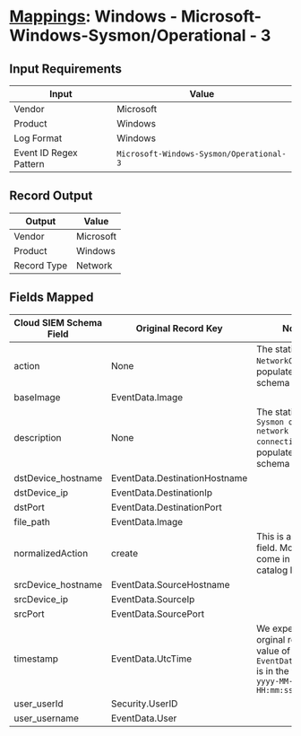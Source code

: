 # [Mappings](README.md): Windows - Microsoft-Windows-Sysmon/Operational - 3

## Input Requirements

|Input|Value|
|-----|-----|
|Vendor|Microsoft|
|Product|Windows|
|Log Format|Windows|
|Event ID Regex Pattern|`Microsoft-Windows-Sysmon/Operational-3`|

## Record Output

|Output|Value|
|------|-----|
|Vendor|Microsoft|
|Product|Windows|
|Record Type|Network|

## Fields Mapped

|Cloud SIEM Schema Field|Original Record Key|Notes|
|-----------------------|-------------------|-----|
|action|None|The static text `NetworkConnect` is populated in this schema field.|
|baseImage|EventData.Image||
|description|None|The static text `Sysmon observed network connection` is populated in this schema field.|
|dstDevice_hostname|EventData.DestinationHostname||
|dstDevice_ip|EventData.DestinationIp||
|dstPort|EventData.DestinationPort||
|file_path|EventData.Image||
|normalizedAction|create|This is a lookup field. More info to come in the catalog later...|
|srcDevice_hostname|EventData.SourceHostname||
|srcDevice_ip|EventData.SourceIp||
|srcPort|EventData.SourcePort||
|timestamp|EventData.UtcTime|We expect the orginal record value of `EventData.UtcTime` is in the format `yyyy-MM-dd HH:mm:ss.SSS`|
|user_userId|Security.UserID||
|user_username|EventData.User||


